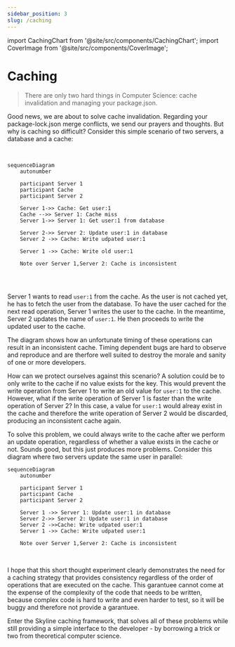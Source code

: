 ```yaml
---
sidebar_position: 3
slug: /caching
---
```


import CachingChart from '@site/src/components/CachingChart';
import CoverImage from '@site/src/components/CoverImage';

# Caching

> There are only two hard things in Computer Science: cache invalidation and managing your package.json.

Good news, we are about to solve cache invalidation. Regarding your package-lock.json merge conflicts, we send our prayers and thoughts. But why is caching so difficult? Consider this simple scenario of two servers, a database and a cache:

<br />

```mermaid
sequenceDiagram
    autonumber

    participant Server 1
    participant Cache
    participant Server 2

    Server 1->> Cache: Get user:1
    Cache -->> Server 1: Cache miss
    Server 1->> Server 1: Get user:1 from database

    Server 2->> Server 2: Update user:1 in database
    Server 2 ->> Cache: Write udpated user:1

    Server 1 ->> Cache: Write old user:1

    Note over Server 1,Server 2: Cache is inconsistent


```

<br />

Server 1 wants to read `user:1` from the cache. As the user is not cached yet, he has to fetch the user from the database. To have the user cached for the next read operation, Server 1 writes the user to the cache. In the meantime, Server 2 updates the name of `user:1`. He then proceeds to write the updated user to the cache.

The diagram shows how an unfortunate timing of these operations can result in an inconsistent cache. Timing dependent bugs are hard to observe and reproduce and are therfore well suited to destroy the morale and sanity of one or more developers.

How can we protect ourselves against this scenario? A solution could be to only write to the cache if no value exists for the key. This would prevent the write operation from Server 1 to write an old value for `user:1` to the cache. However, what if the write operation of Server 1 is faster than the write operation of Server 2? In this case, a value for `user:1` would alreay exist in the cache and therefore the write operation of Server 2 would be discarded, producing an inconsistent cache again.

To solve this problem, we could always write to the cache after we perform an update operation, regardless of whether a value exists in the cache or not. Sounds good, but this just produces more problems. Consider this diagram where two servers update the same user in parallel:

```mermaid
sequenceDiagram
    autonumber

    participant Server 1
    participant Cache
    participant Server 2

    Server 1 ->> Server 1: Update user:1 in database
    Server 2->> Server 2: Update user:1 in database
    Server 2 ->>Cache: Write udpated user:1
    Server 1 ->> Cache: Write udpated user:1

    Note over Server 1,Server 2: Cache is inconsistent
```

<br />

I hope that this short thought experiment clearly demonstrates the need for a caching strategy that provides consistency regardless of the order of operations that are executed on the cache. This garantuee cannot come at the expense of the complexity of the code that needs to be written, because complex code is hard to write and even harder to test, so it will be buggy and therefore not provide a garantuee.

Enter the Skyline caching framework, that solves all of these problems while still providing a simple interface to the developer - by borrowing a trick or two from theoretical computer science.

<!--
TODO: interactive analytics dashboard of caching statistics
<CachingChart></CachingChart>

## Error handling

Caching is fully optional, so the cache should never cause a failure in production. At least we should be able to configure it to do so.

- Document BigInt what is necessary for stringify/ parse
- Handle storage engine failures (e.g., Redis not reachable)

-->
